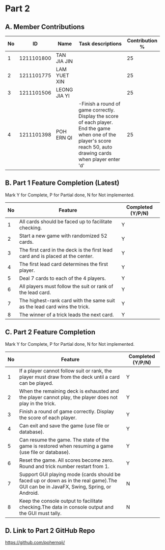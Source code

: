 # Part 2

## A. Member Contributions

No | ID         | Name | Task descriptions | Contribution %
-- | ---------- | ---- | ----------------- | --------------
1  | 1211101800 |TAN JIA JIN |                   |25
2  | 1211101775    |   LAM YUET XIN   |                   |25
3  |     1211101506       | LEONG JIA YI     |                   |25
4  |       1211101398     |   POH ERN QI   |  -Finish a round of game correctly. Display the score of each player. End the game when one of the player's score reach 50,                                               auto drawing cards when player enter 'd'|25


## B. Part 1 Feature Completion (Latest)

Mark Y for Complete, P for Partial done, N for Not implemented.

No | Feature                                                                         | Completed (Y/P/N)
-- | ------------------------------------------------------------------------------- | -----------------
1  | All cards should be faced up to facilitate checking.                            |Y
2  | Start a new game with randomized 52 cards.                                      |Y
3  | The first card in the deck is the first lead card and is placed at the center.  |Y
4  | The first lead card determines the first player.                                |Y
5  | Deal 7 cards to each of the 4 players.                                          |Y
6  | All players must follow the suit or rank of the lead card.                      |Y
7  | The highest-rank card with the same suit as the lead card wins the trick.       |Y
8  | The winner of a trick leads the next card.                                      |Y


## C. Part 2 Feature Completion

Mark Y for Complete, P for Partial done, N for Not implemented.

No | Feature                                                                          | Completed (Y/P/N)
-- | -------------------------------------------------------------------------------- | -----------------
1  | If a player cannot follow suit or rank, the player must draw from the deck until a card can be played. |          Y                                            |
2  | When the remaining deck is exhausted and the player cannot play, the player does not play in the trick. |       Y                                   |
3  | Finish a round of game correctly. Display the score of each player.              | Y
4  | Can exit and save the game (use file or database).                               |Y
5  | Can resume the game. The state of the game is restored when resuming a game (use file or database). |         Y                                                 |
6  | Reset the game. All scores become zero. Round and trick number restart from 1.   |Y
7  | Support GUI playing mode (cards should be faced up or down as in the real game).The GUI can be in JavaFX, Swing, Spring, or Android.|             N                |
8  | Keep the console output to facilitate checking.The data in console output and the GUI must tally.|N


## D. Link to Part 2 GitHub Repo

https://github.com/pohernqii/

